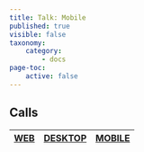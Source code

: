 ```yaml
---
title: Talk: Mobile
published: true
visible: false
taxonomy:
    category:
        - docs
page-toc:
    active: false
---
```


## Calls

|[**WEB**](web)|[**DESKTOP**](desktop)|[**MOBILE**](mobile)|
|:--:|:--:|:--:|
